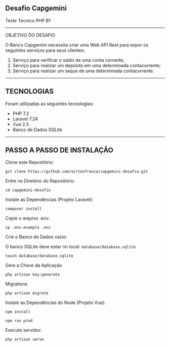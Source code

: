 Desafio Capgemini 
----
Teste Técnico PHP B1

-------------
OBJETIVO DO DESAFIO

O Banco Capgemini necessita criar uma Web API Rest para expor os seguintes serviços para
seus clientes:
1) Serviço para verificar o saldo de uma conta corrente;
2) Serviço para realizar um depósito em uma determinada contacorrente;
3) Serviço para realizar um saque de uma determinada contacorrente.
-------------
TECNOLOGIAS
---
Foram utilizadas as seguintes tecnologias:
- PHP 7.2
- Laravel 7.24
- Vue 2.5
- Banco de Dados SQLite
-------------
PASSO A PASSO DE INSTALAÇÃO
----

Clone este Repositório:

```
git clone https://github.com/airtonfranca/capgemini-desafio.git
```

Entre no Diretório do Repositório:

```
cd capgemini-desafio
```   

Instale as Dependências (Projeto Laravel):

```
composer install
```

Copie o arquivo .env:

```
cp .env.example .env
```

Crie o Banco de Dados vazio:

O banco SQLite deve estar no local: `database/database.sqlite`
```
touch database/database.sqlite
```

Gere a Chave da Aplicação

```
php artisan key:generate
```

Migrations
```
php artisan migrate
```

Instale as Dependências do Node (Projeto Vue):
```
npm install
```
```
npm run prod
```

Execute servidor:

````
php artisan serve
````